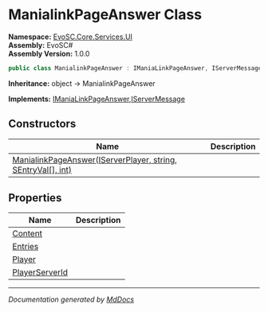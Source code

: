﻿<!--  
  <auto-generated>   
    The contents of this file were generated by a tool.  
    Changes to this file may be list if the file is regenerated  
  </auto-generated>   
-->

# ManialinkPageAnswer Class

**Namespace:** [EvoSC.Core.Services.UI](../index.md)  
**Assembly:** EvoSC\#  
**Assembly Version:** 1.0.0

```csharp
public class ManialinkPageAnswer : IManiaLinkPageAnswer, IServerMessage
```

**Inheritance:** object → ManialinkPageAnswer

**Implements:** [IManiaLinkPageAnswer](../../../../Interfaces/Messages/IManiaLinkPageAnswer/index.md),[IServerMessage](../../../../Interfaces/Messages/IServerMessage/index.md)

## Constructors

| Name                                                                                    | Description |
| --------------------------------------------------------------------------------------- | ----------- |
| [ManialinkPageAnswer(IServerPlayer, string, SEntryVal\[\], int)](constructors/index.md) |             |

## Properties

| Name                                           | Description |
| ---------------------------------------------- | ----------- |
| [Content](properties/Content.md)               |             |
| [Entries](properties/Entries.md)               |             |
| [Player](properties/Player.md)                 |             |
| [PlayerServerId](properties/PlayerServerId.md) |             |

___

*Documentation generated by [MdDocs](https://github.com/ap0llo/mddocs)*
